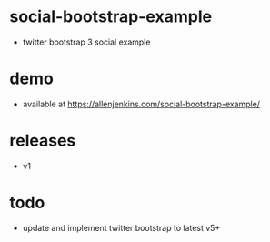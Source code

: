 # social-bootstrap-example
- twitter bootstrap 3 social example

# demo
- available at https://allenjenkins.com/social-bootstrap-example/

# releases
- v1

# todo
- update and implement twitter bootstrap to latest v5+
